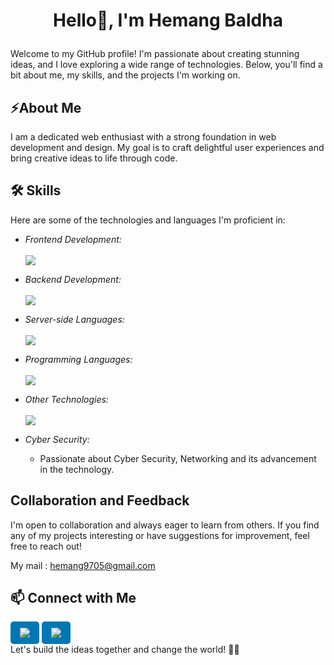 # <p align="center">Hello👋, I'm Hemang Baldha</p> 

Welcome to my GitHub profile! I'm passionate about creating stunning ideas, and I love exploring a wide range of technologies. Below, you'll find a bit about me, my skills, and the projects I'm working on.

## ⚡About Me

I am a dedicated web enthusiast with a strong foundation in web development and design. My goal is to craft delightful user experiences and bring creative ideas to life through code.

## 🛠 Skills

Here are some of the technologies and languages I'm proficient in:

- *Frontend Development:*<br/><br/>
  <img src="https://skillicons.dev/icons?i=nextjs,react,js,tailwindcss,angular,bootstrap,svg"/>


- *Backend Development:*<br/><br/>
  <img src="https://skillicons.dev/icons?i=nodejs,java,python,express,dart,php,laravel"/>

- *Server-side Languages:*<br/><br/>
  <img src="https://skillicons.dev/icons?i=mongodb,mysql,firebase"/>

- *Programming Languages:*<br/><br/>
  <img src="https://skillicons.dev/icons?i=c,cpp"/>

- *Other Technologies:*<br/><br/>
  <img src="https://skillicons.dev/icons?i=flutter,github,git,linux,powershell,figma,postman,wordpress"/>
  
- *Cyber Security:*
  - Passionate about Cyber Security, Networking and its advancement in the technology.

## Collaboration and Feedback

I'm open to collaboration and always eager to learn from others. If you find any of my projects interesting or have suggestions for improvement, feel free to reach out!

My mail : hemang9705@gmail.com

## 📫 Connect with Me

<a href="https://www.linkedin.com/in/hemang-baldha-b75a0b257" target="_blank" style="display: inline-block; background-color: #0077b5; color: white; padding: 10px 15px; border-radius: 5px;">
    <img src="https://skillicons.dev/icons?i=linkedin"/>
</a>
<a href="https://www.linkedin.com/in/hemang-baldha-b75a0b257" target="_blank" style="display: inline-block; background-color: #0077b5; color: white; padding: 10px 15px; border-radius: 5px;">
    <img src="https://skillicons.dev/icons?i=instagram"/>
</a>
<br/>
Let's build the ideas together and change the world! 🚀✨
